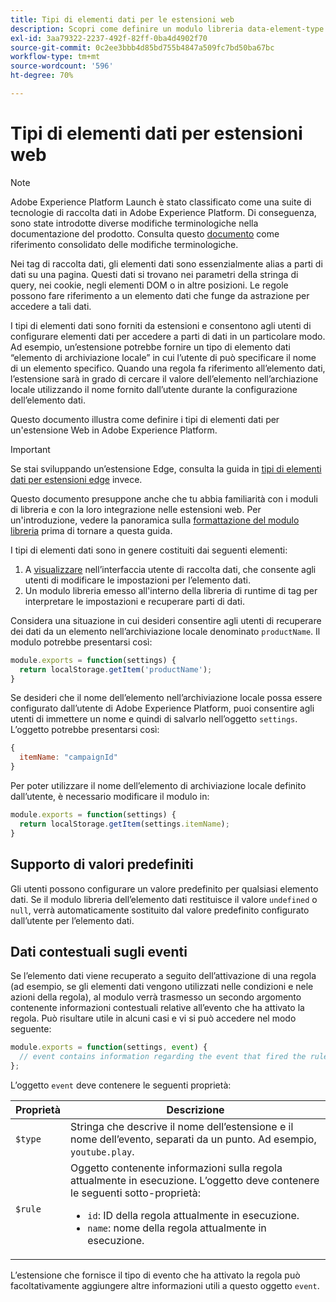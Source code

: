 ```yaml
---
title: Tipi di elementi dati per le estensioni web
description: Scopri come definire un modulo libreria data-element-type per un’estensione tag in una proprietà web.
exl-id: 3aa79322-2237-492f-82ff-0ba4d4902f70
source-git-commit: 0c2ee3bbb4d85bd755b4847a509fc7bd50ba67bc
workflow-type: tm+mt
source-wordcount: '596'
ht-degree: 70%

---
```


# Tipi di elementi dati per estensioni web

>[!NOTE]
>
>Adobe Experience Platform Launch è stato classificato come una suite di tecnologie di raccolta dati in Adobe Experience Platform. Di conseguenza, sono state introdotte diverse modifiche terminologiche nella documentazione del prodotto. Consulta questo [documento](../../term-updates.md) come riferimento consolidato delle modifiche terminologiche.

Nei tag di raccolta dati, gli elementi dati sono essenzialmente alias a parti di dati su una pagina. Questi dati si trovano nei parametri della stringa di query, nei cookie, negli elementi DOM o in altre posizioni. Le regole possono fare riferimento a un elemento dati che funge da astrazione per accedere a tali dati.

I tipi di elementi dati sono forniti da estensioni e consentono agli utenti di configurare elementi dati per accedere a parti di dati in un particolare modo. Ad esempio, un’estensione potrebbe fornire un tipo di elemento dati “elemento di archiviazione locale” in cui l’utente di può specificare il nome di un elemento specifico. Quando una regola fa riferimento all’elemento dati, l’estensione sarà in grado di cercare il valore dell’elemento nell’archiazione locale utilizzando il nome fornito dall’utente durante la configurazione dell’elemento dati.

Questo documento illustra come definire i tipi di elementi dati per un&#39;estensione Web in Adobe Experience Platform.

>[!IMPORTANT]
>
>Se stai sviluppando un’estensione Edge, consulta la guida in [tipi di elementi dati per estensioni edge](../edge/data-element-types.md) invece.
>
>Questo documento presuppone anche che tu abbia familiarità con i moduli di libreria e con la loro integrazione nelle estensioni web. Per un&#39;introduzione, vedere la panoramica sulla [formattazione del modulo libreria](./format.md) prima di tornare a questa guida.

I tipi di elementi dati sono in genere costituiti dai seguenti elementi:

1. A [visualizzare](./views.md) nell’interfaccia utente di raccolta dati, che consente agli utenti di modificare le impostazioni per l’elemento dati.
2. Un modulo libreria emesso all&#39;interno della libreria di runtime di tag per interpretare le impostazioni e recuperare parti di dati.

Considera una situazione in cui desideri consentire agli utenti di recuperare dei dati da un elemento nell’archiviazione locale denominato `productName`. Il modulo potrebbe presentarsi così:

```js
module.exports = function(settings) {
  return localStorage.getItem('productName');
}
```

Se desideri che il nome dell’elemento nell’archiviazione locale possa essere configurato dall’utente di Adobe Experience Platform, puoi consentire agli utenti di immettere un nome e quindi di salvarlo nell’oggetto `settings`. L’oggetto potrebbe presentarsi così:

```js
{
  itemName: "campaignId"
}
```

Per poter utilizzare il nome dell’elemento di archiviazione locale definito dall’utente, è necessario modificare il modulo in:

```js
module.exports = function(settings) {
  return localStorage.getItem(settings.itemName);
}
```

## Supporto di valori predefiniti

Gli utenti possono configurare un valore predefinito per qualsiasi elemento dati. Se il modulo libreria dell’elemento dati restituisce il valore `undefined` o `null`, verrà automaticamente sostituito dal valore predefinito configurato dall’utente per l’elemento dati.

## Dati contestuali sugli eventi

Se l’elemento dati viene recuperato a seguito dell’attivazione di una regola (ad esempio, se gli elementi dati vengono utilizzati nelle condizioni e nele azioni della regola), al modulo verrà trasmesso un secondo argomento contenente informazioni contestuali relative all’evento che ha attivato la regola. Può risultare utile in alcuni casi e vi si può accedere nel modo seguente:

```js
module.exports = function(settings, event) {
  // event contains information regarding the event that fired the rule
};
```

L’oggetto `event` deve contenere le seguenti proprietà:

| Proprietà | Descrizione |
| --- | --- |
| `$type` | Stringa che descrive il nome dell’estensione e il nome dell’evento, separati da un punto. Ad esempio, `youtube.play`. |
| `$rule` | Oggetto contenente informazioni sulla regola attualmente in esecuzione. L’oggetto deve contenere le seguenti sotto-proprietà:<ul><li>`id`: ID della regola attualmente in esecuzione.</li><li>`name`: nome della regola attualmente in esecuzione.</li></ul> |

L’estensione che fornisce il tipo di evento che ha attivato la regola può facoltativamente aggiungere altre informazioni utili a questo oggetto `event`.
